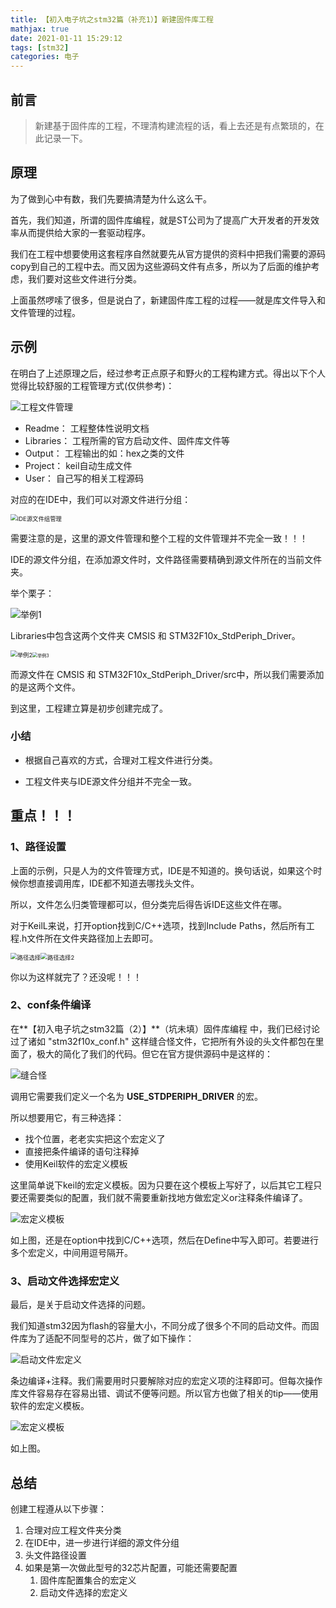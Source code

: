 ```yaml
---
title: 【初入电子坑之stm32篇（补充1）】新建固件库工程
mathjax: true
date: 2021-01-11 15:29:12
tags: [stm32]
categories: 电子
---
```


## 前言

> 新建基于固件库的工程，不理清构建流程的话，看上去还是有点繁琐的，在此记录一下。

<!--more-->

## 原理

为了做到心中有数，我们先要搞清楚为什么这么干。

首先，我们知道，所谓的固件库编程，就是ST公司为了提高广大开发者的开发效率从而提供给大家的一套驱动程序。

我们在工程中想要使用这套程序自然就要先从官方提供的资料中把我们需要的源码copy到自己的工程中去。而又因为这些源码文件有点多，所以为了后面的维护考虑，我们要对这些文件进行分类。

上面虽然啰嗦了很多，但是说白了，新建固件库工程的过程——就是库文件导入和文件管理的过程。

## 示例

在明白了上述原理之后，经过参考正点原子和野火的工程构建方式。得出以下个人觉得比较舒服的工程管理方式(仅供参考)：

![工程文件管理](工程文件管理.png)

- Readme：	工程整体性说明文档
- Libraries：   工程所需的官方启动文件、固件库文件等
- Output：      工程输出的如：hex之类的文件
- Project：       keil自动生成文件
- User：           自己写的相关工程源码

对应的在IDE中，我们可以对源文件进行分组：

<img src="IDE源文件组管理.png" alt="IDE源文件组管理" style="zoom:67%;" />

需要注意的是，这里的源文件管理和整个工程的文件管理并不完全一致！！！

IDE的源文件分组，在添加源文件时，文件路径需要精确到源文件所在的当前文件夹。

举个栗子：

![举例1](举例1.png)



Libraries中包含这两个文件夹 CMSIS 和 STM32F10x_StdPeriph_Driver。



<img src="举例2.png" alt="举例2" style="zoom: 67%;" /><img src="举例3.png" alt="举例3" style="zoom:50%;" />

而源文件在 CMSIS 和 STM32F10x_StdPeriph_Driver/src中，所以我们需要添加的是这两个文件。

到这里，工程建立算是初步创建完成了。

### 小结

- 根据自己喜欢的方式，合理对工程文件进行分类。

- 工程文件夹与IDE源文件分组并不完全一致。



## 重点！！！

### 1、路径设置

上面的示例，只是人为的文件管理方式，IDE是不知道的。换句话说，如果这个时候你想直接调用库，IDE都不知道去哪找头文件。

所以，文件怎么归类管理都可以，但分类完后得告诉IDE这些文件在哪。

对于KeilL来说，打开option找到C/C++选项，找到Include Paths，然后所有工程.h文件所在文件夹路径加上去即可。

<img src="路径选择.png" alt="路径选择" style="zoom:67%;" /><img src="路径选择2.png" alt="路径选择2" style="zoom:67%;" />



你以为这样就完了？还没呢！！！

### 2、conf条件编译

在**【初入电子坑之stm32篇（2）】**（坑未填）固件库编程 中，我们已经讨论过了诸如 "stm32f10x_conf.h" 这样缝合怪文件，它把所有外设的头文件都包在里面了，极大的简化了我们的代码。但它在官方提供源码中是这样的：

![缝合怪](缝合怪.png)

调用它需要我们定义一个名为 **USE_STDPERIPH_DRIVER** 的宏。

所以想要用它，有三种选择：

- 找个位置，老老实实把这个宏定义了
- 直接把条件编译的语句注释掉
- 使用Keil软件的宏定义模板

这里简单说下keil的宏定义模板。因为只要在这个模板上写好了，以后其它工程只要还需要类似的配置，我们就不需要重新找地方做宏定义or注释条件编译了。

![宏定义模板](宏定义模板.png)

如上图，还是在option中找到C/C++选项，然后在Define中写入即可。若要进行多个宏定义，中间用逗号隔开。

### 3、启动文件选择宏定义

最后，是关于启动文件选择的问题。

我们知道stm32因为flash的容量大小，不同分成了很多个不同的启动文件。而固件库为了适配不同型号的芯片，做了如下操作：

![启动文件宏定义](启动文件宏定义.png)



条边编译+注释。我们需要用时只要解除对应的宏定义项的注释即可。但每次操作库文件容易存在容易出错、调试不便等问题。所以官方也做了相关的tip——使用软件的宏定义模板。

![宏定义模板](宏定义模板.png)

如上图。

## 总结

创建工程遵从以下步骤：

1. 合理对应工程文件夹分类
2. 在IDE中，进一步进行详细的源文件分组
3. 头文件路径设置
4. 如果是第一次做此型号的32芯片配置，可能还需要配置
   1. 固件库配置集合的宏定义
   2. 启动文件选择的宏定义